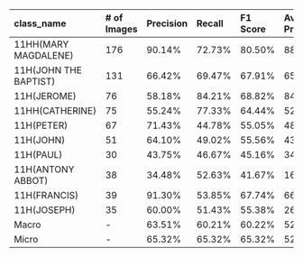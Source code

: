 | class_name            | # of Images   | Precision   | Recall   | F1 Score   | Average Precision   |
|:----------------------|:--------------|:------------|:---------|:-----------|:--------------------|
| 11HH(MARY MAGDALENE)  | 176           | 90.14%      | 72.73%   | 80.50%     | 88.78%              |
| 11H(JOHN THE BAPTIST) | 131           | 66.42%      | 69.47%   | 67.91%     | 65.68%              |
| 11H(JEROME)           | 76            | 58.18%      | 84.21%   | 68.82%     | 84.66%              |
| 11HH(CATHERINE)       | 75            | 55.24%      | 77.33%   | 64.44%     | 52.13%              |
| 11H(PETER)            | 67            | 71.43%      | 44.78%   | 55.05%     | 48.05%              |
| 11H(JOHN)             | 51            | 64.10%      | 49.02%   | 55.56%     | 43.96%              |
| 11H(PAUL)             | 30            | 43.75%      | 46.67%   | 45.16%     | 34.68%              |
| 11H(ANTONY ABBOT)     | 38            | 34.48%      | 52.63%   | 41.67%     | 16.13%              |
| 11H(FRANCIS)          | 39            | 91.30%      | 53.85%   | 67.74%     | 66.82%              |
| 11H(JOSEPH)           | 35            | 60.00%      | 51.43%   | 55.38%     | 26.16%              |
| Macro                 | -             | 63.51%      | 60.21%   | 60.22%     | 52.70%              |
| Micro                 | -             | 65.32%      | 65.32%   | 65.32%     | 52.45%              |